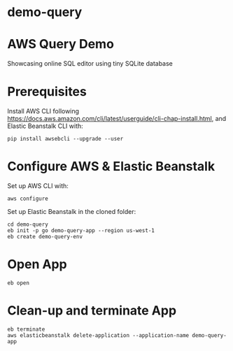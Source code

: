 # demo-query

# AWS Query Demo

Showcasing online SQL editor using tiny SQLite database

# Prerequisites

Install AWS CLI following https://docs.aws.amazon.com/cli/latest/userguide/cli-chap-install.html, and Elastic Beanstalk CLI with:

```
pip install awsebcli --upgrade --user
```

# Configure AWS & Elastic Beanstalk 

Set up AWS CLI with:

```
aws configure
```

Set up Elastic Beanstalk in the cloned folder:

```
cd demo-query
eb init -p go demo-query-app --region us-west-1
eb create demo-query-env
```

# Open App

```
eb open
```

# Clean-up and terminate App

```
eb terminate
aws elasticbeanstalk delete-application --application-name demo-query-app
```